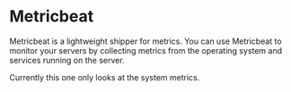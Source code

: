 # Metricbeat

Metricbeat is a lightweight shipper for metrics.
You can use Metricbeat to monitor your servers by collecting metrics from the operating system and services running on the server.

Currently this one only looks at the system metrics.
